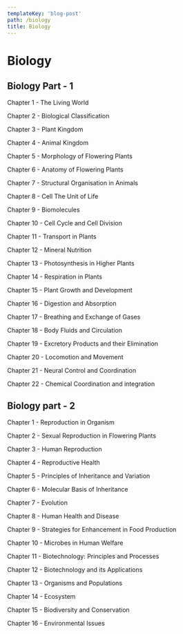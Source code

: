 ```yaml
---
templateKey: 'blog-post'
path: /biology
title: Biology
---
```

# Biology  
## Biology Part - 1

Chapter 1 - The Living World

Chapter 2 - Biological Classification

Chapter 3 - Plant Kingdom

Chapter 4 - Animal Kingdom

Chapter 5 - Morphology of Flowering Plants

Chapter 6 - Anatomy of Flowering Plants

Chapter 7 - Structural Organisation in Animals

Chapter 8 - Cell The Unit of Life

Chapter 9 - Biomolecules

Chapter 10 - Cell Cycle and Cell Division

Chapter 11 - Transport in Plants

Chapter 12 - Mineral Nutrition

Chapter 13 - Photosynthesis in Higher Plants

Chapter 14 - Respiration in Plants

Chapter 15 - Plant Growth and Development

Chapter 16 - Digestion and Absorption

Chapter 17 - Breathing and Exchange of Gases

Chapter 18 - Body Fluids and Circulation

Chapter 19 - Excretory Products and their Elimination

Chapter 20 - Locomotion and Movement

Chapter 21 - Neural Control and Coordination

Chapter 22 - Chemical Coordination and integration

## Biology part - 2

Chapter 1 - Reproduction in Organism

Chapter 2 - Sexual Reproduction in Flowering Plants

Chapter 3 - Human Reproduction

Chapter 4 - Reproductive Health

Chapter 5 - Principles of Inheritance and Variation

Chapter 6 - Molecular Basis of Inheritance

Chapter 7 - Evolution

Chapter 8 - Human Health and Disease

Chapter 9 - Strategies for Enhancement in Food Production

Chapter 10 - Microbes in Human Welfare

Chapter 11 - Biotechnology: Principles and Processes

Chapter 12 - Biotechnology and its Applications

Chapter 13 - Organisms and Populations

Chapter 14 - Ecosystem

Chapter 15 - Biodiversity and Conservation

Chapter 16 - Environmental Issues
